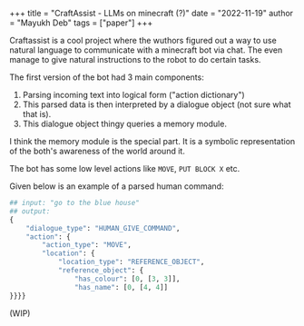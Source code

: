 +++
title = "CraftAssist - LLMs on minecraft (?)"
date = "2022-11-19"
author = "Mayukh Deb"
tags = ["paper"]
+++


Craftassist is a cool project where the wuthors figured out a way to use natural language to communicate with a minecraft bot via chat. The even manage to give natural instructions to the robot to do certain tasks.

The first version of the bot had 3 main components:

1. Parsing incoming text into logical form ("action dictionary")
2. This parsed data is then interpreted by a dialogue object (not sure what that is).
3. This dialogue object thingy queries a memory module.

I think the memory module is the special part. It is a symbolic representation of the both's awareness of the world around it.

The bot has some low level actions like `MOVE`, `PUT BLOCK X` etc.

Given below is an example of a parsed human command:

```python
## input: "go to the blue house"
## output:
{
    "dialogue_type": "HUMAN_GIVE_COMMAND",
    "action": {
        "action_type": "MOVE",
        "location": {
            "location_type": "REFERENCE_OBJECT",
            "reference_object": {
                "has_colour": [0, [3, 3]],
                "has_name": [0, [4, 4]]
}}}}
```

(WIP)

<!-- 
steps I can take to better understand it:
1. make notes on how the memory works in craftassist. It might be the key to storing dynamic world knowledge.
2. understand how human input is parsed into low-level commands
3. Is it necessary for the bot to reply to the human in my case?


what can I build on top of this?
1. possibly better language parsing with out LLMs (check the craftassist dataset)
2. we can also have a visual interpreter/memory module. With MAGMA. (can store MAGMA embeddings of images)
3. Asking the bot questions about it's latest journey when it went into the woods to get some wood for his master.

What i want, is a natural language enabled skynet T1000 within minecraft :)

We can ask the bot to: "bring me this animal" and show it a picture of a chicken.
 -->